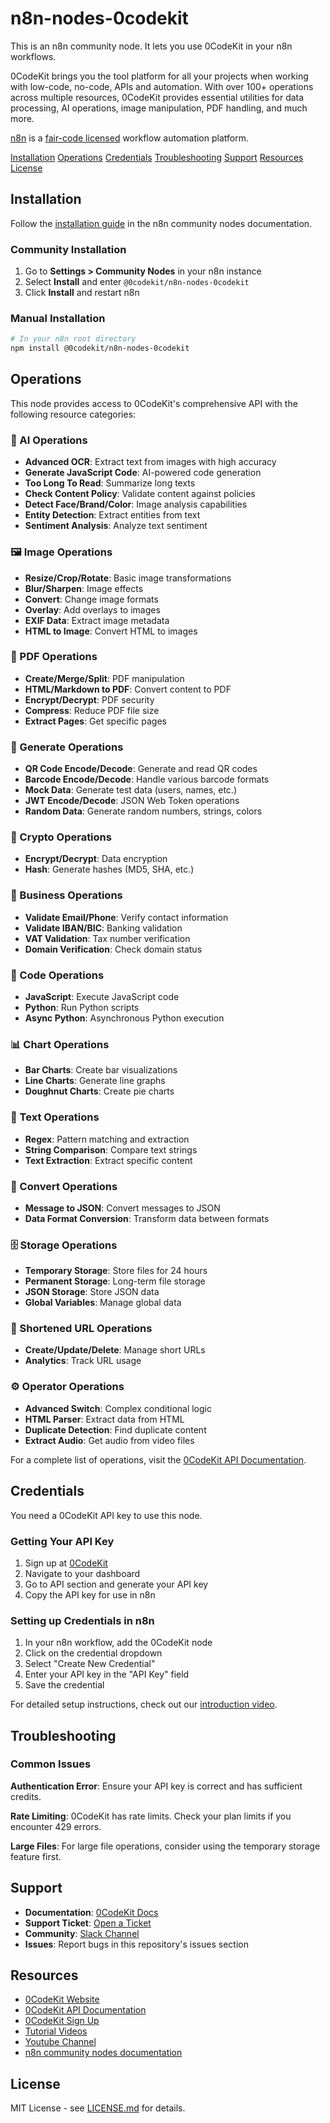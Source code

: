 # n8n-nodes-0codekit

This is an n8n community node. It lets you use 0CodeKit in your n8n workflows.

0CodeKit brings you the tool platform for all your projects when working with low-code, no-code, APIs and automation. With over 100+ operations across multiple resources, 0CodeKit provides essential utilities for data processing, AI operations, image manipulation, PDF handling, and much more.

[n8n](https://n8n.io/) is a [fair-code licensed](https://docs.n8n.io/reference/license/) workflow automation platform.

[Installation](#installation)
[Operations](#operations)
[Credentials](#credentials)
[Troubleshooting](#troubleshooting)
[Support](#support)
[Resources](#resources)
[License](#license)

## Installation

Follow the [installation guide](https://docs.n8n.io/integrations/community-nodes/installation/) in the n8n community nodes documentation.

### Community Installation

1. Go to **Settings > Community Nodes** in your n8n instance
2. Select **Install** and enter `@0codekit/n8n-nodes-0codekit`
3. Click **Install** and restart n8n

### Manual Installation

```bash
# In your n8n root directory
npm install @0codekit/n8n-nodes-0codekit
```

## Operations

This node provides access to 0CodeKit's comprehensive API with the following resource categories:

### 🤖 AI Operations

- **Advanced OCR**: Extract text from images with high accuracy
- **Generate JavaScript Code**: AI-powered code generation
- **Too Long To Read**: Summarize long texts
- **Check Content Policy**: Validate content against policies
- **Detect Face/Brand/Color**: Image analysis capabilities
- **Entity Detection**: Extract entities from text
- **Sentiment Analysis**: Analyze text sentiment

### 🖼️ Image Operations

- **Resize/Crop/Rotate**: Basic image transformations
- **Blur/Sharpen**: Image effects
- **Convert**: Change image formats
- **Overlay**: Add overlays to images
- **EXIF Data**: Extract image metadata
- **HTML to Image**: Convert HTML to images

### 📄 PDF Operations

- **Create/Merge/Split**: PDF manipulation
- **HTML/Markdown to PDF**: Convert content to PDF
- **Encrypt/Decrypt**: PDF security
- **Compress**: Reduce PDF file size
- **Extract Pages**: Get specific pages

### 🔢 Generate Operations

- **QR Code Encode/Decode**: Generate and read QR codes
- **Barcode Encode/Decode**: Handle various barcode formats
- **Mock Data**: Generate test data (users, names, etc.)
- **JWT Encode/Decode**: JSON Web Token operations
- **Random Data**: Generate random numbers, strings, colors

### 🔐 Crypto Operations

- **Encrypt/Decrypt**: Data encryption
- **Hash**: Generate hashes (MD5, SHA, etc.)

### 💼 Business Operations

- **Validate Email/Phone**: Verify contact information
- **Validate IBAN/BIC**: Banking validation
- **VAT Validation**: Tax number verification
- **Domain Verification**: Check domain status

### 🔧 Code Operations

- **JavaScript**: Execute JavaScript code
- **Python**: Run Python scripts
- **Async Python**: Asynchronous Python execution

### 📊 Chart Operations

- **Bar Charts**: Create bar visualizations
- **Line Charts**: Generate line graphs
- **Doughnut Charts**: Create pie charts

### 📝 Text Operations

- **Regex**: Pattern matching and extraction
- **String Comparison**: Compare text strings
- **Text Extraction**: Extract specific content

### 🔄 Convert Operations

- **Message to JSON**: Convert messages to JSON
- **Data Format Conversion**: Transform data between formats

### 🗄️ Storage Operations

- **Temporary Storage**: Store files for 24 hours
- **Permanent Storage**: Long-term file storage
- **JSON Storage**: Store JSON data
- **Global Variables**: Manage global data

### 🔗 Shortened URL Operations

- **Create/Update/Delete**: Manage short URLs
- **Analytics**: Track URL usage

### ⚙️ Operator Operations

- **Advanced Switch**: Complex conditional logic
- **HTML Parser**: Extract data from HTML
- **Duplicate Detection**: Find duplicate content
- **Extract Audio**: Get audio from video files

For a complete list of operations, visit the [0CodeKit API Documentation](https://docs.0codekit.com/api-documentation).

## Credentials

You need a 0CodeKit API key to use this node.

### Getting Your API Key

1. Sign up at [0CodeKit](https://my.0codekit.com/en/auth/login?utm_source=github&utm_medium=readme&utm_campaign=n8n-integration)
2. Navigate to your dashboard
3. Go to API section and generate your API key
4. Copy the API key for use in n8n

### Setting up Credentials in n8n

1. In your n8n workflow, add the 0CodeKit node
2. Click on the credential dropdown
3. Select "Create New Credential"
4. Enter your API key in the "API Key" field
5. Save the credential

For detailed setup instructions, check out our [introduction video](https://docs.0codekit.com/).

## Troubleshooting

### Common Issues

**Authentication Error**: Ensure your API key is correct and has sufficient credits.

**Rate Limiting**: 0CodeKit has rate limits. Check your plan limits if you encounter 429 errors.

**Large Files**: For large file operations, consider using the temporary storage feature first.

## Support

- **Documentation**: [0CodeKit Docs](https://docs.0codekit.com/)
- **Support Ticket**: [Open a Ticket](https://www.0codekit.com/support)
- **Community**: [Slack Channel](https://join.slack.com/t/limitless1saasco/shared_invite/zt-10ep0xau8-fu_iMjqcw_o67~bD_zhWtw)
- **Issues**: Report bugs in this repository's issues section

## Resources

- [0CodeKit Website](https://www.0codekit.com/)
- [0CodeKit API Documentation](https://docs.0codekit.com/api/0-codekit-api/)
- [0CodeKit Sign Up](https://my.0codekit.com/en/auth/login?utm_source=github&utm_medium=readme&utm_campaign=n8n-integration)
- [Tutorial Videos](https://docs.0codekit.com/main/tutorials)
- [Youtube Channel](https://www.youtube.com/@0CodeKit)
- [n8n community nodes documentation](https://docs.n8n.io/integrations/community-nodes/)

## License

MIT License - see [LICENSE.md](LICENSE.md) for details.
